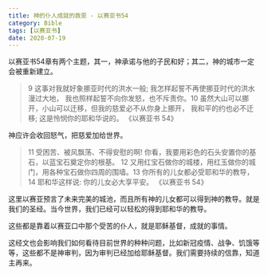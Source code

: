 ```yaml
---
title: 神的仆人成就的救恩 - 以赛亚书54
category: Bible
tags: [以赛亚书]
date: 2020-07-19
---
```


以赛亚书54章有两个主题，其一，神承诺与他的子民和好；其二，神的城市一定会被重新建立。

> 9 这事对我就好象挪亚时代的洪水一般; 我怎样起誓不再使挪亚时代的洪水漫过大地， 我也照样起誓不向你发怒，也不斥责你。10 虽然大山可以挪开，小山可以迁移，但我的慈爱必不从你身上挪开， 我和平的约也必不迁移; 这是怜悯你的耶和华说的。 《以赛亚书 54》
> 

神应许会收回怒气，把慈爱加给世界。

> 11 受困苦、被风飘荡、不得安慰的啊! 你看，我要用彩色的石头安置你的基石，以蓝宝石奠定你的根基。 12 又用红宝石做你的城楼，用红玉做你的城门，用各种宝石做你四周的围墙。13 你所有的儿女都必受耶和华的教导，14 耶和华这样说: 你的儿女必大享平安。
> 《以赛亚书 54》
> 

这里以赛亚预言了未来完美的城池，而且所有神的儿女都可以得到神的教导。就是我们的圣经。当今世界，我们已经可以轻松的得到耶和华的教导。

这些都是靠着以赛亚口中那个受苦的仆人，就是耶稣基督，成就的事情。

这经文也会影响我们如何看待目前世界的种种问题，比如新冠疫情、战争、饥饿等等，这些都不是神审判，因为审判已经加给耶稣基督。我们需要持续的信靠，知道主再来。

